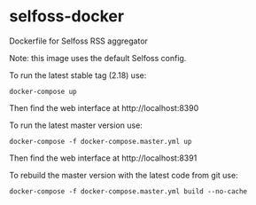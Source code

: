 # selfoss-docker
Dockerfile for Selfoss RSS aggregator

Note: this image uses the default Selfoss config.

To run the latest stable tag (2.18) use:
```
docker-compose up
```
Then find the web interface at http://localhost:8390


To run the latest master version use:
```
docker-compose -f docker-compose.master.yml up
```
Then find the web interface at http://localhost:8391


To rebuild the master version with the latest code from git use:
```
docker-compose -f docker-compose.master.yml build --no-cache
```
